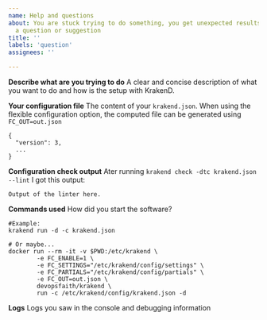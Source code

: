 ```yaml
---
name: Help and questions
about: You are stuck trying to do something, you get unexpected results or you simply have
  a question or suggestion
title: ''
labels: 'question'
assignees: ''

---
```


**Describe what are you trying to do**
A clear and concise description of what you want to do and how is the setup with KrakenD.

**Your configuration file**
The content of your `krakend.json`. When using the flexible configuration option, the computed file can be generated using `FC_OUT=out.json`

```
{
  "version": 3,
  ...
}
```

**Configuration check output**
Ater running `krakend check -dtc krakend.json --lint` I got this output:

```
Output of the linter here.
```

**Commands used**
How did you start the software?
```
#Example:
krakend run -d -c krakend.json

# Or maybe...
docker run --rm -it -v $PWD:/etc/krakend \
        -e FC_ENABLE=1 \
        -e FC_SETTINGS="/etc/krakend/config/settings" \
        -e FC_PARTIALS="/etc/krakend/config/partials" \
        -e FC_OUT=out.json \
        devopsfaith/krakend \
        run -c /etc/krakend/config/krakend.json -d
```

**Logs**
Logs you saw in the console and debugging information
